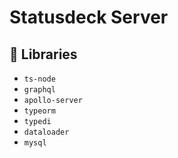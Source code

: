 # Statusdeck Server

## 📝 Libraries

* `ts-node`
* `graphql`
* `apollo-server`
* `typeorm`
* `typedi`
* `dataloader`
* `mysql`